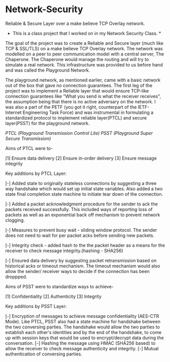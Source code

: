# Network-Security
Reliable &amp; Secure Layer over a make believe TCP Overlay network.

* This is a class project that I worked on in my Network Security Class. *

The goal of the project was to create a Reliable and Secure layer (much like TCP & SSL/TLS) on a make believe TCP Overlay network. The network was modelled on a peer to peer communication model with a central server, The Chaperone. The Chaperone would manage the routing and will try to simulate a real network. This infrastructure was provided to us before hand and was called the Playground Network. 

The playground network, as mentioned earlier, came with a basic network out of the box that gave no connection guarantees. The first leg of the project was to implement a Reliable layer that would ensure TCP-like connection guarantees like "What you send is what the receiver receives", the assumption being that there is no active adversary on the network. I was also a part of the PETF (you got it right, counterpart of the IETF- Internet Engineering Task Force) and was instrumental in formulating a standardized protocol to implement reliable layer(PTCL) and secure layer(PSST) for the playground network.

*PTCL (Playground Transmission Control Lite)*
*PSST (Playground Super Secure Transmission)*

Aims of PTCL were to-

[1] Ensure data delivery
[2] Ensure in-order delivery
[3] Ensure message integrity 

Key additions by PTCL Layer: 

[-] Added state to originally stateless connections by suggesting a three way handshake which would set up initial state variables. Also added a two state final completion state machine to initiate tear down of the connection.

[-] Added a packet acknowledgment procedure for the sender to ack the packets received successfully. This included ways of reporting loss of packets as well as an exponential back off mechanism to prevent network clogging. 

[-] Measures to prevent busy wait - sliding window protocol. The sender does not need to wait for per packet acks before sending new packets. 

[-] Integrity check - added hash to the the packet header as a means for the receiver to check message integrity.(hashing - SHA256)

[-] Ensured data delivery by suggesting packet retransmission based on historical acks or timeout mechanism. The timeout mechanism would also allow the sender/ receiver ways to decide if the connection has been droppped.  

Aims of PSST were to standardize ways to achieve-

[1] Confidentiality
[2] Authenticity
[3] Integrity

Key additions by PSST Layer: 

[-] Encryption of messages to achieve message confidentiality (AES-CTR Mode). Like PTCL, PSST also had a state machine for handshake between the two conversing parties. The handshake would allow the two parties to establish each other's identities and by the end of the handshake, to come up with session keys that would be used to encrypt/decrypt data during the conversation. 
[-] Hashing the message using HMAC (SHA256 based) to allow the receiver to check message authenticity and integrity.
[-] Mutual authentication of conversing parties.
